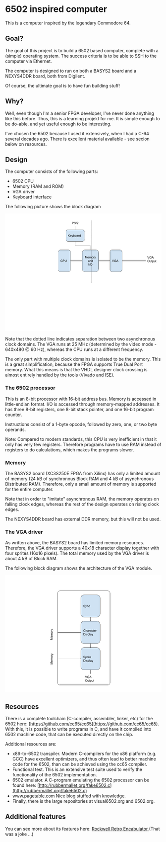 # 6502 inspired computer

This is a computer inspired by the legendary Commodore 64.

## Goal?
The goal of this project is to build a 6502 based computer, complete with a (simple)
operating system. The success criteria is to be able to SSH to the computer
via Ethernet.

The computer is designed to run on both a BASYS2 board and
a NEXYS4DDR board, both from Digilent.

Of course, the ultimate goal is to have fun building stuff!


## Why?
Well, even though I'm a senior FPGA developer, I've never done anything like
this before. Thus, this is a learning projekt for me.  It is simple enough to
be do-able, and yet useful enough to be interesting.

I've chosen the 6502 because I used it extensively, when I had a C-64 several
decades ago.  There is excellent material available - see secion below on
resources.


## Design
The computer consists of the following parts:
* 6502 CPU
* Memory (RAM and ROM)
* VGA driver
* Keyboard interface

The following picture shows the block diagram

![Block diagram](img/Overview.png "")

Note that the dotted line indicates separation between two asynchronous clock
domains. The VGA runs at 25 MHz  (determined by the video mode - 640x480 @ 60
Hz), whereas the CPU runs at a different frequency.

The only part with multiple clock domains is isolated to be the memory. This is
a great simplification, because the FPGA supports True Dual Port memory. What
this means is that the VHDL designer clock crossing is almost entirely handled
by the tools (Vivado and ISE).

### The 6502 processor
This is an 8-bit processor with 16-bit address bus.  Memory is accessed in
little-endian format.  I/O is accessed through memory-mapped addresses.
It has three 8-bit registers, one 8-bit stack pointer, and one 16-bit program
counter.

Instructions consist of a 1-byte opcode, followed by zero, one, or two byte
operands.

Note: Compared to modern standards, this CPU is very inefficient in that it
only has very few registers.  Therefore programs have to use RAM instead of
registers to do calculations, which makes the programs slower.


### Memory
The BASYS2 board (XC3S250E FPGA from Xilinx) has only a limited amount of
memory (24 kB of synchronous Block RAM and 4 kB of asynchronous Distributed
RAM).  Therefore, only a small amount of memory is supported for the entire
computer.

Note that in order to "imitate" asynchronous RAM, the memory operates on
falling clock edges, whereas the rest of the design operates on rising clock
edges.

The NEXYS4DDR board has external DDR memory, but this will not be used.


### The VGA driver
As written above, the BASYS2 board has limited memory resources. Therefore, the
VGA driver supports a 40x18 character display together with four sprites (16x16
pixels).
The total memory used by the VGA driver is about 4 kB of Block RAM.

The following block diagram shows the architecture of the VGA module.

![VGA Module](img/VGA_Module.png "")




## Resources
There is a complete toolchain (C-compiler, assembler, linker, etc) for the 6502 here:
[https://github.com/cc65/cc65](https://github.com/cc65/cc65). With this, it is possible
to write programs in C, and have it compiled into 6502 machine code, that can be executed
directly on the chip.

Additional resources are:
* x86-to-6502 transpiler. Modern C-compilers for the x86 platform (e.g. GCC) have
excellent optimizers, and thus often lead to better machine code for the 6502, than can
be achieved using the cc65 compiler.
* Functional test. This is an extensive test suite used to verify the functionality
of the 6502 implementation.
* 6502 emulator.  A C-program emulating the 6502 processor can be found here:
[http://rubbermallet.org/fake6502.c](http://rubbermallet.org/fake6502.c)
* www.pagetable.com Nice blog stuffed with knowledge.
* Finally, there is the large repositories at visual6502.org and 6502.org.


## Additional features
You can see more about its features here: [Rockwell Retro Encabulator
](https://www.youtube.com/watch?v=RXJKdh1KZ0w&t=) (That was a joke ...)

